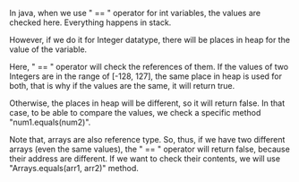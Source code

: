 In java, when we use " == " operator for int variables, the values are
checked here. Everything happens in stack.

However, if we do it for Integer datatype, there will be places in heap
for the value of the variable.  

Here, " == " operator will check the references of them.
If the values of two Integers are in the
range of [-128, 127], the same place in heap is used for both, that is
why if the values are the same, it will return true.

Otherwise, the places in heap will be different, so it will return false.
In that case, to be able to compare the values, we check a specific method
"num1.equals(num2)".

Note that, arrays are also reference type. So, thus, if we have two
different arrays (even the same values), the " == " operator will return
false, because their address are different. If we want to check their
contents, we will use "Arrays.equals(arr1, arr2)" method.


